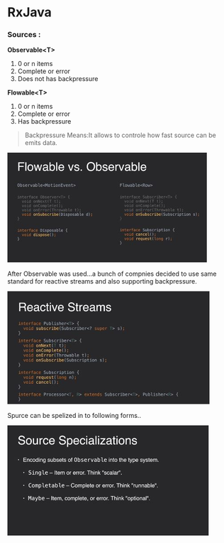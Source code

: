 # RxJava

### Sources :
**Observable\<T\>**    
  1) 0 or n items
  2) Complete or error<br>
  3) Does not has backpressure
  
**Flowable\<T\>**
  1) 0 or n items
  2) Complete or error
  3) Has backpressure
  
  >Backpressure Means:It allows to controle how fast source can be emits data.

  ![](https://github.com/eftakharahamaddb/SkillDevelopment/blob/master/images/observable_vs_flowable.JPG)
  
  After Observable was used...a bunch of compnies decided to use same standard for reactive streams and also supporting backpressure.
  
  ![](https://github.com/eftakharahamaddb/SkillDevelopment/blob/master/images/reactivestream_backressured.JPG)
  
  Spurce can be spelized in to following forms..
  
  ![](https://github.com/eftakharahamaddb/SkillDevelopment/blob/master/images/source_specialization.JPG)
